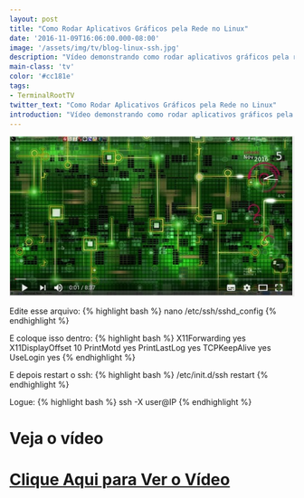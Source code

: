 ```yaml
---
layout: post
title: "Como Rodar Aplicativos Gráficos pela Rede no Linux"
date: '2016-11-09T16:06:00.000-08:00'
image: '/assets/img/tv/blog-linux-ssh.jpg'
description: "Vídeo demonstrando como rodar aplicativos gráficos pela rede no Linux"
main-class: 'tv'
color: '#cc181e'
tags:
- TerminalRootTV
twitter_text: "Como Rodar Aplicativos Gráficos pela Rede no Linux"
introduction: "Vídeo demonstrando como rodar aplicativos gráficos pela rede no Linux"
---
```


![Blog Linux Rede](/assets/img/tv/blog-linux-ssh.jpg)

Edite esse arquivo:
{% highlight bash %}
nano /etc/ssh/sshd_config
{% endhighlight %}

E coloque isso dentro:
{% highlight bash %}
X11Forwarding yes
X11DisplayOffset 10
PrintMotd yes
PrintLastLog yes
TCPKeepAlive yes
UseLogin yes
{% endhighlight %}

E depois restart o ssh:
{% highlight bash %}
/etc/init.d/ssh restart
{% endhighlight %}


Logue:
{% highlight bash %}
ssh -X user@IP
{% endhighlight %}

# Veja o vídeo


# [Clique Aqui para Ver o Vídeo](https://www.youtube.com/watch?v=c42j3B8HRG0)

